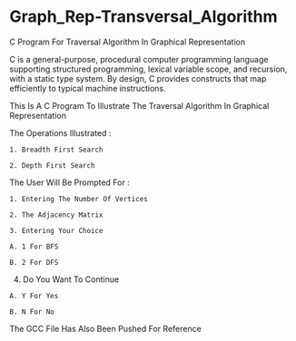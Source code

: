 # Graph_Rep-Transversal_Algorithm
C Program For Traversal Algorithm In Graphical Representation

C is a general-purpose, procedural computer programming language supporting structured programming, lexical variable scope, and recursion, with a static type system. By design, C provides constructs that map efficiently to typical machine instructions.

This Is A C Program To Illustrate The Traversal Algorithm In Graphical Representation

The Operations Illustrated :

	1. Breadth First Search
	
	2. Depth First Search
	
The User Will Be Prompted For :
	
	1. Entering The Number Of Vertices
	
	2. The Adjacency Matrix
	
	3. Entering Your Choice
  
    A. 1 For BFS
    
    B. 2 For DFS
	
  4. Do You Want To Continue
  
    A. Y For Yes
    
    B. N For No

The GCC File Has Also Been Pushed For Reference
